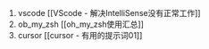 1. vscode
[[VScode - 解决IntelliSense没有正常工作]]
2. ob_my_zsh
[[oh_my_zsh使用汇总]]
3. cursor
[[cursor - 有用的提示词01]]









